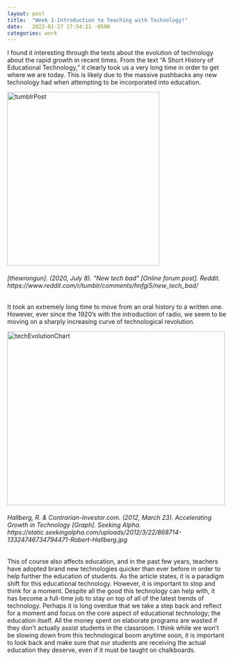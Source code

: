 ```yaml
---
layout: post
title:  "Week 1-Introduction to Teaching with Technology!"
date:   2022-01-27 17:54:21 -0500
categories: work
---
```

<p class="blog">I found it interesting through the texts about the evolution of technology about the rapid growth in recent times. From the text “A Short History of Educational Technology,” it clearly took us a very long time in order to get where we are today. This is likely due to the massive pushbacks any new technology had when attempting to be incorporated into education. </p>
<img src="https://i.redd.it/el48gr6ndm951.png" alt="tumblrPost" style="width:350px;height:400px"/>
<h6><i>[thewrongun]. (2020, July 8). "New tech bad" [Online forum post]. Reddit. https://www.reddit.com/r/tumblr/comments/hnfgi5/new_tech_bad/</i></h6>
<p class="blog">It took an extremely long time to move from an oral history to a written one. However, ever since the 1920’s with the introduction of radio, we seem to be moving on a sharply increasing curve of technological revolution. </p>
<img src="https://static.seekingalpha.com/uploads/2012/3/22/868714-13324746734794471-Robert-Hallberg.jpg" alt="techEvolutionChart" style="width:500px;height:400px"/>
<h6><i>Hallberg, R. & Contrarian-Investor.com. (2012, March 23). Accelerating Growth in Technology [Graph]. Seeking Alpha. https://static.seekingalpha.com/uploads/2012/3/22/868714-13324746734794471-Robert-Hallberg.jpg</i></h6>
<p class="blog">This of course also affects education, and in the past few years, teachers have adopted brand new technologies quicker than ever before in order to help further the education of students. As the article states, it is a paradigm shift for this educational technology. However, it is important to stop and think for a moment. Despite all the good this technology can help with, it has become a full-time job to stay on top of all of the latest trends of technology. Perhaps it is long overdue that we take a step back and reflect for a moment and focus on the core aspect of educational technology; the education itself. All the money spent on elaborate programs are wasted if they don’t actually assist students in the classroom. I think while we won’t be slowing down from this technological boom anytime soon, it is important to look back and make sure that our students are receiving the actual education they deserve, even if it must be taught on chalkboards.</p>

